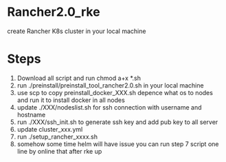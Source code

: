 # Rancher2.0_rke
create Rancher K8s cluster in your local machine

# Steps
1. Download all script and run chmod a+x *.sh
2. run ./preinstall/preinstall_tool_rancher2.0.sh in your local machine
3. use scp to copy preinstall_docker_XXX.sh depence what os to nodes and run it to install docker in all nodes
4. update ./XXX/nodeslist.sh for ssh connection with username and hostname
5. run ./XXX/ssh_init.sh to generate ssh key and add pub key to all server
6. update cluster_xxx.yml
7. run ./setup_rancher_xxxx.sh
8. somehow some time helm will have issue you can run step 7 script one line by online that after rke up

